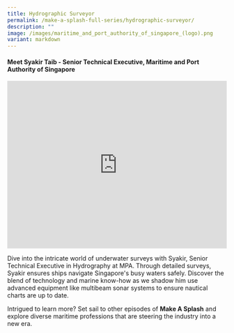 ```yaml
---
title: Hydrographic Surveyor
permalink: /make-a-splash-full-series/hydrographic-surveyor/
description: ""
image: /images/maritime_and_port_authority_of_singapore_(logo).png
variant: markdown
---
```

#### Meet Syakir Taib - Senior Technical Executive, Maritime and Port Authority of Singapore

<iframe allowfullscreen="" allow="accelerometer; autoplay; clipboard-write; encrypted-media; gyroscope; picture-in-picture; web-share" frameborder="0" title="YouTube video player" src="https://www.youtube.com/embed/1rbu6PWARtw?si=dDuz8BSxvPsLGLPx" height="385" width="100%"></iframe>

Dive into the intricate world of underwater surveys with Syakir, Senior Technical Executive in Hydrography at MPA. Through detailed surveys, Syakir ensures ships navigate Singapore's busy waters safely. Discover the blend of technology and marine know-how as we shadow him use advanced equipment like multibeam sonar systems to ensure nautical charts are up to date. 

Intrigued to learn more? Set sail to other episodes of&nbsp;**Make A Splash**&nbsp;and explore diverse maritime professions that are steering the industry into a new era.

